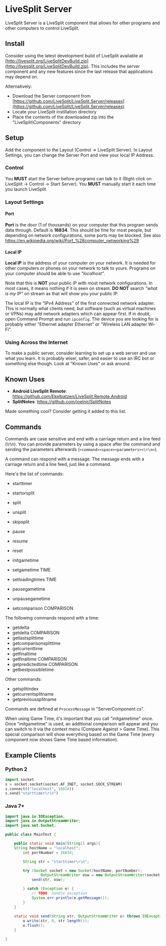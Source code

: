 # LiveSplit Server

LiveSplit Server is a LiveSplit component that allows for other programs and other computers to control LiveSplit. 

## Install
Consider using the latest development build of LiveSplit available at [http://livesplit.org/LiveSplitDevBuild.zip](http://livesplit.org/LiveSplitDevBuild.zip). This includes the server component and any new features since the last release that applications may depend on.

Alternatively:
* Download the Server component from [https://github.com/LiveSplit/LiveSplit.Server/releases](https://github.com/LiveSplit/LiveSplit.Server/releases)
* Locate your LiveSplit instillation directory
* Place the contents of the downloaded zip into the "LiveSplit\Components" directory

## Setup 

Add the component to the Layout (Control -> LiveSplit Server). In Layout Settings, you can change the Server Port and view your local IP Address.

### Control 

You **MUST** start the Server before programs can talk to it (Right click on LiveSplit -> Control -> Start Server). You **MUST** manually start it each time you launch LiveSplit.

### Layout Settings

#### Port 

**Port** is the door (1 of thousands) on your computer that this program sends data through. Default is **16834**. This should be fine for most people, but depending on network configurations, some ports may be blocked. See also https://en.wikipedia.org/wiki/Port_%28computer_networking%29

#### Local IP 

**Local IP** is the address of your computer on your network. It is needed for other computers or phones on your network to talk to yours. Programs on your computer should be able to use *"localhost"*. 

Note that this is **NOT** your public IP with most network configurations. In most cases, it means nothing if it is seen on stream. **DO NOT** search *"what is my IP"* on stream as that will show you your public IP. 

The local IP is the "IPv4 Address" of the first connected network adapter. This is normally what clients need, but software (such as virtual machines or VPNs) may add network adapters which can appear first. If in doubt, open Command Prompt and run `ipconfig`. The device you are looking for is probably either "Ethernet adapter Ethernet" or "Wireless LAN adapter Wi-Fi".

### Using Across the Internet
To make a public server, consider learning to set up a web server and use what you learn. It is probably wiser, safer, and easier to use an IRC bot or something else though. Look at "Known Uses" or ask around. 

## Known Uses 

* **Android LiveSplit Remote**: https://github.com/Ekelbatzen/LiveSplit.Remote.Android
* **SplitNotes**: https://github.com/joelnir/SplitNotes

Made something cool? Consider getting it added to this list.

## Commands 

Commands are case sensitive and end with a carriage return and a line feed (\r\n). You can provide parameters by using a space after the command and sending the parameters afterwards (`<command><space><parameters><\r\n>`).

A command can respond with a message. The message ends with a carriage return and a line feed, just like a command.

Here's the list of commands:

* starttimer
* startorsplit
* split
* unsplit
* skipsplit
* pause
* resume
* reset

* initgametime
* setgametime TIME
* setloadingtimes TIME
* pausegametime
* unpausegametime

* setcomparison COMPARISON

The following commands respond with a time:

* getdelta
* getdelta COMPARISON
* getlastsplittime
* getcomparisonsplittime
* getcurrenttime
* getfinaltime
* getfinaltime COMPARISON
* getpredictedtime COMPARISON
* getbestpossibletime

Other commands:

* getsplitindex
* getcurrentsplitname
* getprevioussplitname

Commands are defined at `ProcessMessage` in "ServerComponent.cs". 

When using Game Time, it's important that you call "initgametime" once. Once "initgametime" is used, an additional comparison will appear and you can switch to it via the context menu (Compare Against > Game Time). This special comparison will show everything based on the Game Time (every component now shows Game Time based information).

## Example Clients 

### Python 2

```python
import socket
s = socket.socket(socket.AF_INET, socket.SOCK_STREAM)
s.connect(("localhost", 16834))
s.send("starttimer\r\n")
```

### Java 7+

```java
import java.io.IOException;
import java.io.OutputStreamWriter;
import java.net.Socket;

public class MainTest {

	public static void main(String[] args){
    String hostName = "localhost";
		int portNumber = 16834;

		String str = "starttimer\r\n";

		try (Socket socket = new Socket(hostName, portNumber);
				OutputStreamWriter osw = new OutputStreamWriter(socket.getOutputStream(), "UTF-8")) {
			send(str, osw);			

		} catch (Exception e) {
			// TODO: handle exception
			System.err.println(e.getMessage());
		}
    }
	
    static void send(String str, OutputStreamWriter o) throws IOException {
		o.write(str, 0, str.length());
		o.flush();
	}

}
```
